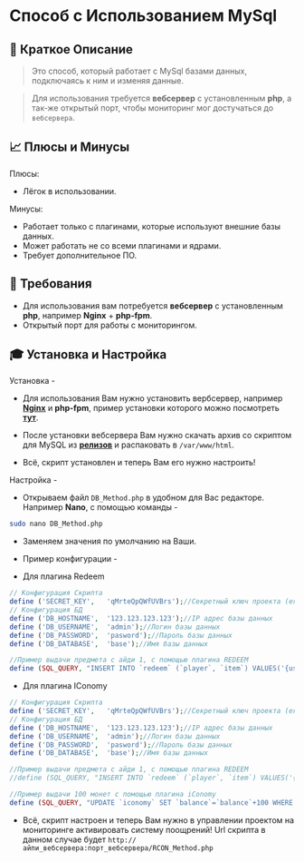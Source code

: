 # Способ с Использованием MySql

## 📝 Краткое Описание

>Это способ, который работает с MySql базами данных, подключаясь к ним и изменяя данные.

>Для использования требуется **вебсервер** с установленным **php**, а так-же открытый порт, чтобы мониторинг мог достучаться до `вебсервера`.

## 📈 Плюсы и Минусы

Плюсы:

- Лёгок в использовании.

Минусы:

- Работает только с плагинами, которые используют внешние базы данных.
- Может работать не со всеми плагинами и ядрами.
- Требует дополнительное ПО.

## 🧾 Требования

- Для использования вам потребуется **вебсервер** с установленным **php**, например **Nginx** + **php-fpm**.
- Открытый порт для работы с мониторингом.

## 🎓 Установка и Настройка

Установка -

* Для использования Вам нужно установить вербсервер, например [**Nginx**](https://www.nginx.com/) и **php-fpm**, пример установки которого можно посмотреть [**тут**](/docs/RewardSystem/WebServer.md).

* После установки вебсервера Вам нужно скачать архив со скриптом для MySQL из [**релизов**](https://github.com/kartashovio/reward-system-docs/releases) и распаковать в `/var/www/html`.

* Всё, скрипт установлен и теперь Вам его нужно настроить!

Настройка -

* Открываем файл `DB_Method.php` в удобном для Вас редакторе. Например **Nano**, с помощью команды -

```sh
sudo nano DB_Method.php
```

* Заменяем значения по умолчанию на Ваши.

* Пример конфигурации -

* Для плагина Redeem
```php
// Конфигурация Скрипта
define ('SECRET_KEY',	'qMrteQpQWfUVBrs');//Секретный ключ проекта (его можно посмотреть в редактировании вашего проекта)
// Конфигурация БД
define ('DB_HOSTNAME', 	'123.123.123.123');//IP адрес базы данных
define ('DB_USERNAME', 	'admin');//Логин базы данных
define ('DB_PASSWORD', 	'pasword');//Пароль базы данных
define ('DB_DATABASE', 	'base');//Имя базы данных

//Пример выдачи предмета с айди 1, с помощью плагина REDEEM
define (SQL_QUERY, "INSERT INTO `redeem` (`player`, `item`) VALUES('{username}', 1)");
```

* Для плагина IConomy

```php
// Конфигурация Скрипта
define ('SECRET_KEY',	'qMrteQpQWfUVBrs');//Секретный ключ проекта (его можно посмотреть в редактировании вашего проекта)
// Конфигурация БД
define ('DB_HOSTNAME', 	'123.123.123.123');//IP адрес базы данных
define ('DB_USERNAME', 	'admin');//Логин базы данных
define ('DB_PASSWORD', 	'pasword');//Пароль базы данных
define ('DB_DATABASE', 	'base');//Имя базы данных

//Пример выдачи предмета с айди 1, с помощью плагина REDEEM
//define (SQL_QUERY, "INSERT INTO `redeem` (`player`, `item`) VALUES('{username}', 1)");//Эту строку нужно закомментировать с помощью //

//Пример выдачи 100 монет с помощью плагина iConomy
define (SQL_QUERY, "UPDATE `iconomy` SET `balance`=`balance`+100 WHERE `username`='{username}'");//А эту наоборот раскомментировать убрав //
```

* Всё, скрипт настроен и теперь Вам нужно в управлении проектом на мониторинге активировать систему поощрений! Url скрипта в данном случае будет `http://айпи_вебсервера:порт_вебсервера/RCON_Method.php`